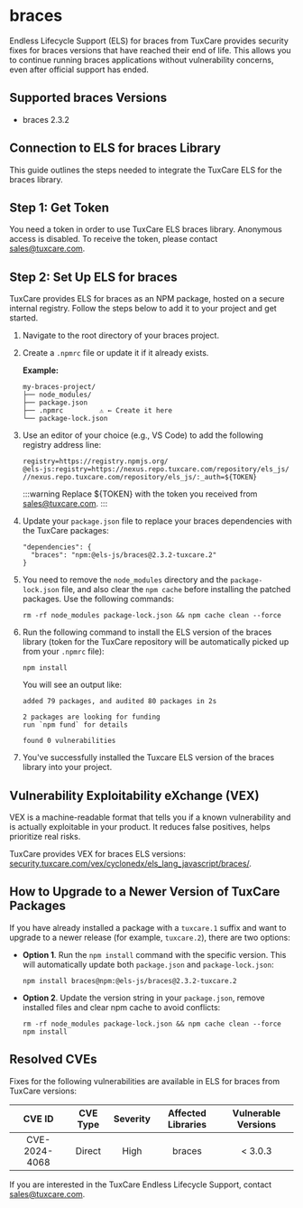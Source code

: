 # braces

Endless Lifecycle Support (ELS) for braces from TuxCare provides security fixes for braces versions that have reached their end of life. This allows you to continue running braces applications without vulnerability concerns, even after official support has ended.

## Supported braces Versions

* braces 2.3.2

## Connection to ELS for braces Library

This guide outlines the steps needed to integrate the TuxCare ELS for the braces library.

## Step 1: Get Token

You need a token in order to use TuxCare ELS braces library. Anonymous access is disabled. To receive the token, please contact [sales@tuxcare.com](mailto:sales@tuxcare.com).

## Step 2: Set Up ELS for braces

TuxCare provides ELS for braces as an NPM package, hosted on a secure internal registry. Follow the steps below to add it to your project and get started.

1. Navigate to the root directory of your braces project.
2. Create a `.npmrc` file or update it if it already exists.

   **Example:**

   ```text
   my-braces-project/
   ├── node_modules/
   ├── package.json
   ├── .npmrc         ⚠️ ← Create it here
   └── package-lock.json
   ```

3. Use an editor of your choice (e.g., VS Code) to add the following registry address line:

   <CodeWithCopy>

   ```text
   registry=https://registry.npmjs.org/
   @els-js:registry=https://nexus.repo.tuxcare.com/repository/els_js/
   //nexus.repo.tuxcare.com/repository/els_js/:_auth=${TOKEN}
   ```

   </CodeWithCopy>

   :::warning
   Replace ${TOKEN} with the token you received from [sales@tuxcare.com](mailto:sales@tuxcare.com).
   :::

4. Update your `package.json` file to replace your braces dependencies with the TuxCare packages:

   <CodeWithCopy>

   ```text
   "dependencies": {
     "braces": "npm:@els-js/braces@2.3.2-tuxcare.2"
   }
   ```

   </CodeWithCopy>

5. You need to remove the `node_modules` directory and the `package-lock.json` file, and also clear the `npm cache` before installing the patched packages. Use the following commands:
   
   <CodeWithCopy>

   ```text
   rm -rf node_modules package-lock.json && npm cache clean --force
   ```

   </CodeWithCopy>

6. Run the following command to install the ELS version of the braces library (token for the TuxCare repository will be automatically picked up from your `.npmrc` file):

   <CodeWithCopy>

   ```text
   npm install
   ```

   </CodeWithCopy>

   You will see an output like:

   ```text
   added 79 packages, and audited 80 packages in 2s

   2 packages are looking for funding
   run `npm fund` for details

   found 0 vulnerabilities
   ```

7. You've successfully installed the Tuxcare ELS version of the braces library into your project.

## Vulnerability Exploitability eXchange (VEX) 

VEX is a machine-readable format that tells you if a known vulnerability and is actually exploitable in your product. It reduces false positives, helps prioritize real risks.

TuxCare provides VEX for braces ELS versions: [security.tuxcare.com/vex/cyclonedx/els_lang_javascript/braces/](https://security.tuxcare.com/vex/cyclonedx/els_lang_javascript/braces/).

## How to Upgrade to a Newer Version of TuxCare Packages

If you have already installed a package with a `tuxcare.1` suffix and want to upgrade to a newer release (for example, `tuxcare.2`), there are two options:

* **Option 1**. Run the `npm install` command with the specific version. This will automatically update both `package.json` and `package-lock.json`:

  <CodeWithCopy>

  ```text
  npm install braces@npm:@els-js/braces@2.3.2-tuxcare.2
  ```

  </CodeWithCopy>

* **Option 2**. Update the version string in your `package.json`, remove installed files and clear npm cache to avoid conflicts:

  <CodeWithCopy>

  ```text
  rm -rf node_modules package-lock.json && npm cache clean --force
  npm install
  ```

  </CodeWithCopy>

## Resolved CVEs

Fixes for the following vulnerabilities are available in ELS for braces from TuxCare versions:

| CVE ID         | CVE Type | Severity | Affected Libraries | Vulnerable Versions |
| :------------: | :------: |:--------:|:------------------:| :----------------: |
| CVE-2024-4068  | Direct   | High     | braces            | < 3.0.3           |

If you are interested in the TuxCare Endless Lifecycle Support, contact [sales@tuxcare.com](mailto:sales@tuxcare.com).
